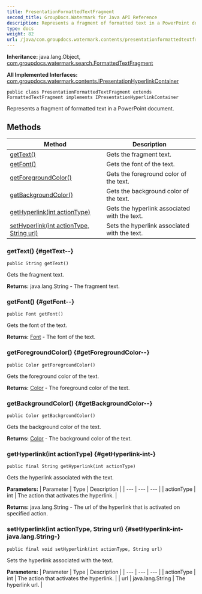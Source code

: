```yaml
---
title: PresentationFormattedTextFragment
second_title: GroupDocs.Watermark for Java API Reference
description: Represents a fragment of formatted text in a PowerPoint document.
type: docs
weight: 82
url: /java/com.groupdocs.watermark.contents/presentationformattedtextfragment/
---
```

**Inheritance:**
java.lang.Object, [com.groupdocs.watermark.search.FormattedTextFragment](../../com.groupdocs.watermark.search/formattedtextfragment)

**All Implemented Interfaces:**
[com.groupdocs.watermark.contents.IPresentationHyperlinkContainer](../../com.groupdocs.watermark.contents/ipresentationhyperlinkcontainer)
```
public class PresentationFormattedTextFragment extends FormattedTextFragment implements IPresentationHyperlinkContainer
```

Represents a fragment of formatted text in a PowerPoint document.
## Methods

| Method | Description |
| --- | --- |
| [getText()](#getText--) | Gets the fragment text. |
| [getFont()](#getFont--) | Gets the font of the text. |
| [getForegroundColor()](#getForegroundColor--) | Gets the foreground color of the text. |
| [getBackgroundColor()](#getBackgroundColor--) | Gets the background color of the text. |
| [getHyperlink(int actionType)](#getHyperlink-int-) | Gets the hyperlink associated with the text. |
| [setHyperlink(int actionType, String url)](#setHyperlink-int-java.lang.String-) | Sets the hyperlink associated with the text. |
### getText() {#getText--}
```
public String getText()
```


Gets the fragment text.

**Returns:**
java.lang.String - The fragment text.
### getFont() {#getFont--}
```
public Font getFont()
```


Gets the font of the text.

**Returns:**
[Font](../../com.groupdocs.watermark.watermarks/font) - The font of the text.
### getForegroundColor() {#getForegroundColor--}
```
public Color getForegroundColor()
```


Gets the foreground color of the text.

**Returns:**
[Color](../../com.groupdocs.watermark.watermarks/color) - The foreground color of the text.
### getBackgroundColor() {#getBackgroundColor--}
```
public Color getBackgroundColor()
```


Gets the background color of the text.

**Returns:**
[Color](../../com.groupdocs.watermark.watermarks/color) - The background color of the text.
### getHyperlink(int actionType) {#getHyperlink-int-}
```
public final String getHyperlink(int actionType)
```


Gets the hyperlink associated with the text.

**Parameters:**
| Parameter | Type | Description |
| --- | --- | --- |
| actionType | int | The action that activates the hyperlink. |

**Returns:**
java.lang.String - The url of the hyperlink that is activated on specified action.
### setHyperlink(int actionType, String url) {#setHyperlink-int-java.lang.String-}
```
public final void setHyperlink(int actionType, String url)
```


Sets the hyperlink associated with the text.

**Parameters:**
| Parameter | Type | Description |
| --- | --- | --- |
| actionType | int | The action that activates the hyperlink. |
| url | java.lang.String | The hyperlink url. |

